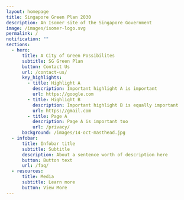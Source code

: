```yaml
---
layout: homepage
title: Singapore Green Plan 2030
description: An Isomer site of the Singapore Government
image: /images/isomer-logo.svg
permalink: /
notification: ""
sections:
  - hero:
      title: A City of Green Possibilites
      subtitle: SG Green Plan
      button: Contact Us
      url: /contact-us/
      key_highlights:
        - title: Highlight A
          description: Important highlight A is important
          url: https://google.com
        - title: Highlight B
          description: Important highlight B is equally important
          url: https://gmail.com
        - title: Page A
          description: Page A is important too
          url: /privacy/
      background: /images/14-oct-masthead.jpg
  - infobar:
      title: Infobar title
      subtitle: Subtitle
      description: About a sentence worth of description here
      button: Button text
      url: /faq/
  - resources:
      title: Media
      subtitle: Learn more
      button: View More
---
```

